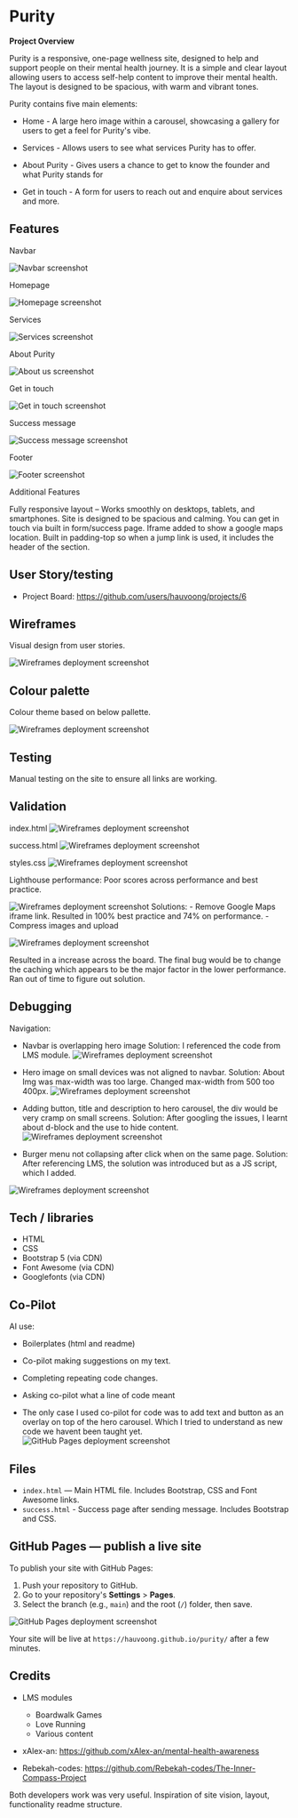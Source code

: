 # Purity
**Project Overview**

Purity is a responsive, one-page wellness site, designed to help and support people on their mental health journey. It is a simple and clear layout allowing users to access self-help content to improve their mental health.
The layout is designed to be spacious, with warm and vibrant tones. 


Purity contains five main elements:

-   Home - A large hero image within a carousel, showcasing a gallery for users to get a feel for Purity's vibe. 

- Services - Allows users to see what services Purity has to offer.

- About Purity - Gives users a chance to get to know the founder and what Purity stands for

- Get in touch - A form for users to reach out and enquire about services and more. 

## Features ##
Navbar

![Navbar screenshot](assets/images/readme/Navbar-ss.png)

Homepage

![Homepage screenshot](assets/images/readme/homepage-ss.png)

Services

![Services screenshot](assets/images/readme/services-ss.png)

About Purity

![About us screenshot](assets/images/readme/about-ss.png)

Get in touch

![Get in touch screenshot](assets/images/readme/contact-ss.png)

Success message

![Success message screenshot](assets/images/readme/success-ss.webp)

Footer

![Footer screenshot](assets/images/readme/footer-ss.png)


Additional Features

Fully responsive layout – Works smoothly on desktops, tablets, and smartphones.
Site is designed to be spacious and calming. You can get in touch via built in form/success page. Iframe added to show a google maps location. Built in padding-top so when a jump link is used, it includes the header of the section.

## User Story/testing ##
- Project Board: 
https://github.com/users/hauvoong/projects/6

## Wireframes ##
Visual design from user stories.

![Wireframes deployment screenshot](assets/images/readme/purity-wf.png)

## Colour palette ##

Colour theme based on below pallette.

![Wireframes deployment screenshot](assets/images/readme/pallette.png)

## Testing ##
Manual testing on the site to ensure all links are working. 

## Validation ##
index.html
![Wireframes deployment screenshot](assets/images/readme/indexval.png)

success.html
![Wireframes deployment screenshot](assets/images/readme/successval.png)

styles.css
![Wireframes deployment screenshot](assets/images/readme/cssval.png)

Lighthouse performance: 
Poor scores across performance and best practice. 

![Wireframes deployment screenshot](assets/images/readme/lighthouse-ss.png)
Solutions:
    - Remove Google Maps iframe link. Resulted in 100% best practice and 74% on performance.
    - Compress images and upload

![Wireframes deployment screenshot](assets/images/readme/lighthouse-ss2.png)

Resulted in a increase across the board. The final bug would be to change the caching which appears to be the major factor in the lower performance. Ran out of time to figure out solution.

## Debugging ##

Navigation:
- Navbar is overlapping hero image
Solution: I referenced the code from LMS module. 
![Wireframes deployment screenshot](assets/images/readme/navbar-overlap.png)

- Hero image on small devices was not aligned to navbar. 
Solution: About Img was max-width was too large. Changed max-width from 500 too 400px. 
![Wireframes deployment screenshot](assets/images/readme/small-hero.png)

- Adding button, title and description to hero carousel, the div would be very cramp on small screens. 
Solution: After googling the issues, I learnt about d-block and the use to hide content. 
![Wireframes deployment screenshot](assets/images/readme/d-block.png)

- Burger menu not collapsing after click when on the same page.
Solution: After referencing LMS, the solution was introduced but as a JS script, which I added. 

![Wireframes deployment screenshot](assets/images/readme/burger.png)

## Tech / libraries

- HTML 
- CSS 
- Bootstrap 5 (via CDN)
- Font Awesome (via CDN)
- Googlefonts (via CDN)

## Co-Pilot ##

AI use:
- Boilerplates (html and readme)
- Co-pilot making suggestions on my text.
- Completing repeating code changes.
- Asking co-pilot what a line of code meant

- The only case I used co-pilot for code was to add text and button as an overlay on top of the hero carousel.
Which I tried to understand as new code we havent been taught yet. 
![GitHub Pages deployment screenshot](assets/images/readme/overlay.png)

## Files ##

- `index.html` — Main HTML file. Includes Bootstrap, CSS and Font Awesome links.
- `success.html` - Success page after sending message. Includes Bootstrap and CSS.


## GitHub Pages — publish a live site ##
To publish your site with GitHub Pages:

1. Push your repository to GitHub.
2. Go to your repository's **Settings** > **Pages**.
3. Select the branch (e.g., `main`) and the root (`/`) folder, then save.

![GitHub Pages deployment screenshot](assets/images/readme/github-deployment.png)

Your site will be live at `https://hauvoong.github.io/purity/` after a few minutes.

## Credits ##

- LMS modules
    - Boardwalk Games
    - Love Running
    - Various content

- xAlex-an:
https://github.com/xAlex-an/mental-health-awareness


- Rebekah-codes:
https://github.com/Rebekah-codes/The-Inner-Compass-Project


Both developers work was very useful. Inspiration of site vision, layout, functionality readme structure. 


